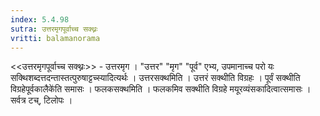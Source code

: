 ```yaml
---
index: 5.4.98
sutra: उत्तरमृगपूर्वाच्च सक्थ्नः
vritti: balamanorama
---
```


<<उत्तरमृगपूर्वाच्च सक्थ्नः>> - उत्तरमृग । "उत्तर" "मृग" "पूर्व" एभ्य, उपमानाच्च परो यः सक्थिशब्दत्तदन्तास्तत्पुरुषाट्टच्स्यादित्यर्थः । उत्तरसक्थमिति । उत्तरं सक्थीति विग्रहः । पूर्वं सक्थीति विग्रहेपूर्वकालैके॑ति समासः । फलकसक्थमिति । फलकमिव सक्थीति विग्रहे मयूरव्यंसकादित्वात्समासः । सर्वत्र टच्, टिलोपः ।